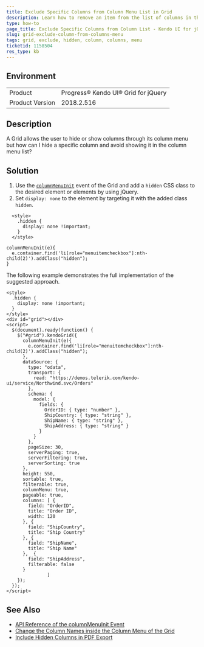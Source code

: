 ```yaml
---
title: Exclude Specific Columns from Column Menu List in Grid
description: Learn how to remove an item from the list of columns in the column menu of the Kendo UI Grid for jQuery.
type: how-to
page_title: Exclude Specific Columns from Column List - Kendo UI for jQuery Data Grid
slug: grid-exclude-column-from-columns-menu
tags: grid, exclude, hidden, column, columns, menu
ticketid: 1158504
res_type: kb
---
```


## Environment

<table>
 <tr>
  <td>Product</td>
  <td>Progress® Kendo UI® Grid for jQuery</td>
 </tr>
 <tr>
  <td>Product Version</td>
  <td>2018.2.516</td>
 </tr>
</table>

## Description

A Grid allows the user to hide or show columns through its column menu but how can I hide a specific column and avoid showing it in the column menu list?

## Solution

1. Use the [`columnMenuInit`](https://docs.telerik.com/kendo-ui/api/javascript/ui/grid/events/columnmenuinit) event of the Grid and add a `hidden` CSS class to the desired element or elements by using jQuery.
2. Set `display: none` to the element by targeting it with the added class `hidden`.

```
  <style>
    .hidden {
      display: none !important;
    }
  </style>
```

```
columnMenuInit(e){
  e.container.find('li[role="menuitemcheckbox"]:nth-child(2)').addClass("hidden");
}
```

The following example demonstrates the full implementation of the suggested approach.

```dojo
<style>
  .hidden {
    display: none !important;
  }
</style>
<div id="grid"></div>
<script>
  $(document).ready(function() {
    $("#grid").kendoGrid({
      columnMenuInit(e){
        e.container.find('li[role="menuitemcheckbox"]:nth-child(2)').addClass("hidden");
      },
      dataSource: {
        type: "odata",
        transport: {
          read: "https://demos.telerik.com/kendo-ui/service/Northwind.svc/Orders"
        },
        schema: {
          model: {
            fields: {
              OrderID: { type: "number" },
              ShipCountry: { type: "string" },
              ShipName: { type: "string" },
              ShipAddress: { type: "string" }                                        
            }
          }
        },
        pageSize: 30,
        serverPaging: true,
        serverFiltering: true,
        serverSorting: true
      },
      height: 550,
      sortable: true,
      filterable: true,
      columnMenu: true,
      pageable: true,
      columns: [ {
        field: "OrderID",
        title: "Order ID",
        width: 120
      }, {
        field: "ShipCountry",
        title: "Ship Country"
      }, {
        field: "ShipName",
        title: "Ship Name"
      },  {
        field: "ShipAddress",
        filterable: false
      }
               ]
    });
  });
</script>
```

## See Also

* [API Reference of the columnMenuInit Event](https://docs.telerik.com/kendo-ui/api/javascript/ui/grid/events/columnmenuinit)
* [Change the Column Names inside the Column Menu of the Grid](https://docs.telerik.com/kendo-ui/knowledge-base/grid-column-menu-change-text)
* [Include Hidden Columns in PDF Export](https://docs.telerik.com/kendo-ui/knowledge-base/grid-include-hidden-columns-to-exported-pdf)
